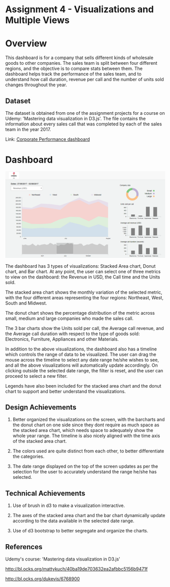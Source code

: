 Assignment 4 - Visualizations and Multiple Views  
===

# Overview

This dashboard is for a company that sells different kinds of wholesale goods to other companies. The sales team is split between four different regions, and the objective is to compare stats between them. The dashboard helps track the performance of the sales team, and to understand how call duration, revenue per call and the number of units sold changes throughout the year.

## Dataset

The dataset is obtained from one of the assignment projects for a course on Udemy: 'Mastering data visualization in D3.js'. The file contains the information about every sales call that was completed by each of the sales team in the year 2017.

Link: [Corporate Performance dashboard]()

# Dashboard

![dashboard](img/dashboard.png)

The dashboard has 3 types of visualizations: Stacked Area chart, Donut chart, and Bar chart. At any point, the user can select one of three metrics to view on the dashboard: the Revenue in USD, the Call time and the Units sold.

The stacked area chart shows the monthly variation of the selected metric, with the four different areas representing the four regions: Northeast, West, South and Midwest.

The donut chart shows the percentage distribution of the metric across small, medium and large companies who made the sales call.

The 3 bar charts show the Units sold per call, the Average call revenue, and the Average call duration with respect to the type of goods sold: Electronics, Furniture, Appliances and other Materials.

In addition to the above visualizations, the dashboard also has a timeline which controls the range of data to be visualized. The user can drag the mouse across the timeline to select any date range he/she wishes to see, and all the above visualizations will automatically update accordingly. On clicking outside the selected date range, the filter is reset, and the user can proceed to select a new filter.

Legends have also been included for the stacked area chart and the donut chart to support and better understand the visualizations.


## Design Achievements

1. Better organized the visualizations on the screen, with the barcharts and the donut chart on one side since they dont require as much space as the stacked area chart, which needs space to adequately show the whole year range. The timeline is also nicely aligned with the time axis of the stacked area chart.

2. The colors used are quite distinct from each other, to better differentiate the categories.

3. The date range displayed on the top of the screen updates as per the selection for the user to accurately understand the range he/she has selected.

## Technical Achievements

1. Use of brush in d3 to make a visualization interactive.

2. The axes of the stacked area chart and the bar chart dynamically update according to the data available in the selected date range.

3. Use of d3 bootstrap to better segregate and organize the charts.


## References

Udemy's course: 'Mastering data visualization in D3.js'

http://bl.ocks.org/mattykuch/40ba19de703632ea2afbbc5156b9471f

http://bl.ocks.org/dukevis/6768900

